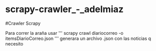 # scrapy-crawler_-_adelmiaz
#Crawler Scrapy

Para correr la araña usar
'''
scrapy crawl diariocorreo -o itemsDiarioCorreo.json
'''
generara un archivo .json con las noticias q necesito
